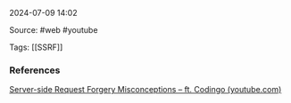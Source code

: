 
2024-07-09 14:02

Source: #web #youtube 

Tags: [[SSRF]] 




### References
[Server-side Request Forgery Misconceptions – ft. Codingo (youtube.com)](https://www.youtube.com/watch?v=MNbmsY0j7r8)